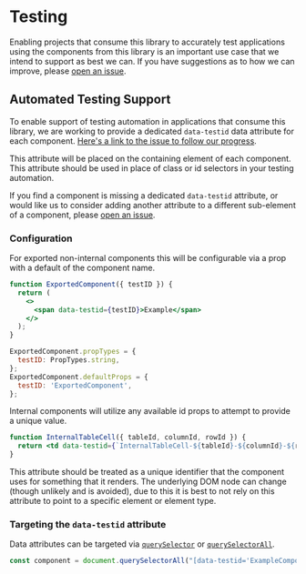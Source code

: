 # Testing

Enabling projects that consume this library to accurately test applications using the components from this library is an important use case that we intend to support as best we can. If you have suggestions as to how we can improve, please [open an issue](https://github.com/IBM/carbon-addons-iot-react/issues/new?assignees=&labels=%3Ahammer%3A++Enhancement&template=feature-request-or-enhancement.md&title=%5BComponentName%5D+request_title).

## Automated Testing Support

To enable support of testing automation in applications that consume this library, we are working to provide a dedicated `data-testid` data attribute for each component. [Here's a link to the issue to follow our progress](https://github.com/IBM/carbon-addons-iot-react/issues/1001).

This attribute will be placed on the containing element of each component. This attribute should be used in place of class or id selectors in your testing automation.

If you find a component is missing a dedicated `data-testid` attribute, or would like us to consider adding another attribute to a different sub-element of a component, please [open an issue](https://github.com/IBM/carbon-addons-iot-react/issues/new?assignees=&labels=%3Ahammer%3A++Enhancement&template=feature-request-or-enhancement.md&title=%5BComponentName%5D+request_title).

### Configuration

For exported non-internal components this will be configurable via a prop with a default of the component name.

```jsx
function ExportedComponent({ testID }) {
  return (
    <>
      <span data-testid={testID}>Example</span>
    </>
  );
}

ExportedComponent.propTypes = {
  testID: PropTypes.string,
};
ExportedComponent.defaultProps = {
  testID: 'ExportedComponent',
};
```

Internal components will utilize any available id props to attempt to provide a unique value.

```jsx
function InternalTableCell({ tableId, columnId, rowId }) {
  return <td data-testid={`InternalTableCell-${tableId}-${columnId}-${rowId}`}>Example</td>;
}
```

This attribute should be treated as a unique identifier that the component uses for something that it renders. The underlying DOM node can change (though unlikely and is avoided), due to this it is best to not rely on this attribute to point to a specific element or element type.

### Targeting the `data-testid` attribute

Data attributes can be targeted via [`querySelector`](https://developer.mozilla.org/en-US/docs/Web/API/Document/querySelector) or [`querySelectorAll`](https://developer.mozilla.org/en-US/docs/Web/API/Element/querySelectorAll).

```js
const component = document.querySelectorAll("[data-testid='ExampleComponent']");
```
